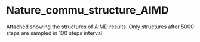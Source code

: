 # Nature_commu_structure_AIMD
Attached showing the structures of AIMD results. Only structures after 5000 steps are sampled in 100 steps interval
